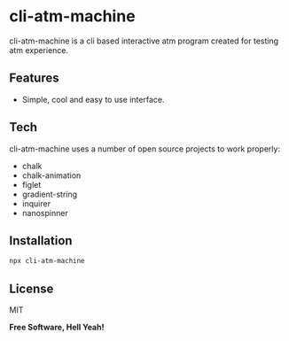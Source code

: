 # cli-atm-machine

cli-atm-machine is a cli based interactive atm program created for testing atm experience.

## Features

- Simple, cool and easy to use interface.

## Tech

cli-atm-machine uses a number of open source projects to work properly:

- chalk
- chalk-animation
- figlet
- gradient-string
- inquirer
- nanospinner

## Installation

```sh
npx cli-atm-machine
```

## License

MIT

**Free Software, Hell Yeah!**
